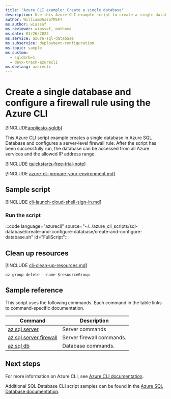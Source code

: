 ```yaml
---
title: "Azure CLI example: Create a single database"
description: Use this Azure CLI example script to create a single database.
author: WilliamDAssafMSFT
ms.author: wiassaf
ms.reviewer: wiassaf, mathoma
ms.date: 01/26/2022
ms.service: azure-sql-database
ms.subservice: deployment-configuration
ms.topic: sample
ms.custom:
  - sqldbrb=1
  - devx-track-azurecli
ms.devlang: azurecli
---
```


# Create a single database and configure a firewall rule using the Azure CLI

[!INCLUDE[appliesto-sqldb](../../includes/appliesto-sqldb.md)]

This Azure CLI script example creates a single database in Azure SQL Database and configures a server-level firewall rule. After the script has been successfully run, the database can be accessed from all Azure services and the allowed IP address range.

[!INCLUDE [quickstarts-free-trial-note](../../includes/quickstarts-free-trial-note.md)]

[!INCLUDE [azure-cli-prepare-your-environment.md](~/../azure-sql/reusable-content/azure-cli/azure-cli-prepare-your-environment.md)]

## Sample script

[!INCLUDE [cli-launch-cloud-shell-sign-in.md](../../includes/cli-launch-cloud-shell-sign-in.md)]

### Run the script

:::code language="azurecli" source="~/../azure_cli_scripts/sql-database/create-and-configure-database/create-and-configure-database.sh" id="FullScript":::

## Clean up resources

[!INCLUDE [cli-clean-up-resources.md](../../includes/cli-clean-up-resources.md)]

```azurecli
az group delete --name $resourceGroup
```

## Sample reference

This script uses the following commands. Each command in the table links to command-specific documentation.

| Command | Description |
|---|---|
| [az sql server](/cli/azure/sql/server#az-sql-server-create) | Server commands |
| [az sql server firewall](/cli/azure/sql/server/firewall-rule#az-sql-server-firewall-rule-create) | Server firewall commands. |
| [az sql db](/cli/azure/sql/db#az-sql-db-create) | Database commands. |

## Next steps

For more information on Azure CLI, see [Azure CLI documentation](/cli/azure).

Additional SQL Database CLI script samples can be found in the [Azure SQL Database documentation](../az-cli-script-samples-content-guide.md).
